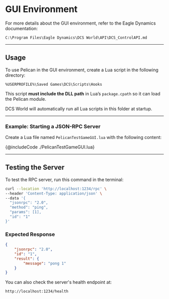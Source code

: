 # GUI Environment

For more details about the GUI environment, refer to the Eagle Dynamics documentation:

```
C:\Program Files\Eagle Dynamics\DCS World\API\DCS_ControlAPI.md
```

---

## Usage

To use Pelican in the GUI environment, create a Lua script in the following directory:

```
%USERPROFILE%\Saved Games\DCS\Scripts\Hooks
```

This script **must include the DLL path** in Lua’s `package.cpath` so it can load the Pelican module.

DCS World will automatically run all Lua scripts in this folder at startup.

---

### Example: Starting a JSON-RPC Server

Create a Lua file named `PelicanTestGameGUI.lua` with the following content:

{@includeCode ./PelicanTestGameGUI.lua}

---

## Testing the Server

To test the RPC server, run this command in the terminal:

```bash
curl --location 'http://localhost:1234/rpc' \
--header 'Content-Type: application/json' \
--data '{
  "jsonrpc": "2.0",
  "method": "ping",
  "params": [1],
  "id": "1"
}'
```

### Expected Response

```json
{
    "jsonrpc": "2.0",
    "id": "1",
    "result": {
        "message": "pong 1"
    }
}
```

You can also check the server's health endpoint at:

```
http://localhost:1234/health
```
